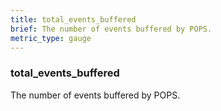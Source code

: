 ```yaml
---
title: total_events_buffered
brief: The number of events buffered by POPS.
metric_type: gauge
---
```

### total_events_buffered

The number of events buffered by POPS.